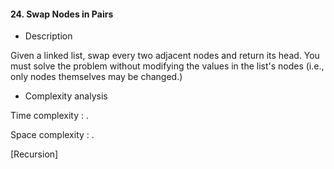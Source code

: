 #### 24. Swap Nodes in Pairs

* Description

Given a linked list, swap every two adjacent nodes and return its head. You must solve the problem without modifying the values in the list's nodes (i.e., only nodes themselves may be changed.)

* Complexity analysis

Time complexity : .

Space complexity :  .

[Recursion]
